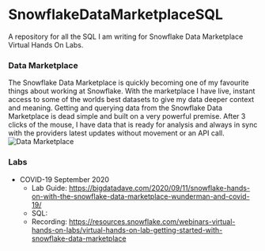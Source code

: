 # SnowflakeDataMarketplaceSQL
A repository for all the SQL I am writing for Snowflake Data Marketplace Virtual Hands On Labs.

### Data Marketplace
The Snowflake Data Marketplace is quickly becoming one of my favourite things about working at Snowflake. With the marketplace I have live, instant access to some of the worlds best datasets to give my data deeper context and meaning. Getting and querying data from the Snowflake Data Marketplace is dead simple and built on a very powerful premise. After 3 clicks of the mouse, I have data that is ready for analysis and always in sync with the providers latest updates without movement or an API call.
![Data Marketplace](https://bigdatadave.files.wordpress.com/2020/09/screen-shot-2020-09-11-at-12.55.46-pm.png?w=1024)

### Labs
* COVID-19 September 2020
  * Lab Guide: https://bigdatadave.com/2020/09/11/snowflake-hands-on-with-the-snowflake-data-marketplace-wunderman-and-covid-19/
  * SQL: 
  * Recording: https://resources.snowflake.com/webinars-virtual-hands-on-labs/virtual-hands-on-lab-getting-started-with-snowflake-data-marketplace
